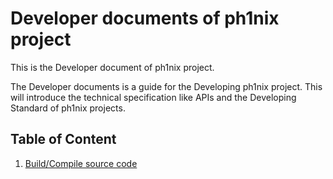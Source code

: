 # Developer documents of ph1nix project

This is the Developer document of ph1nix project.

The Developer documents is a guide for the Developing ph1nix project. This will introduce the technical specification like APIs and the Developing Standard of ph1nix projects.

## Table of Content

1. [Build/Compile source code](./01-build.md)

